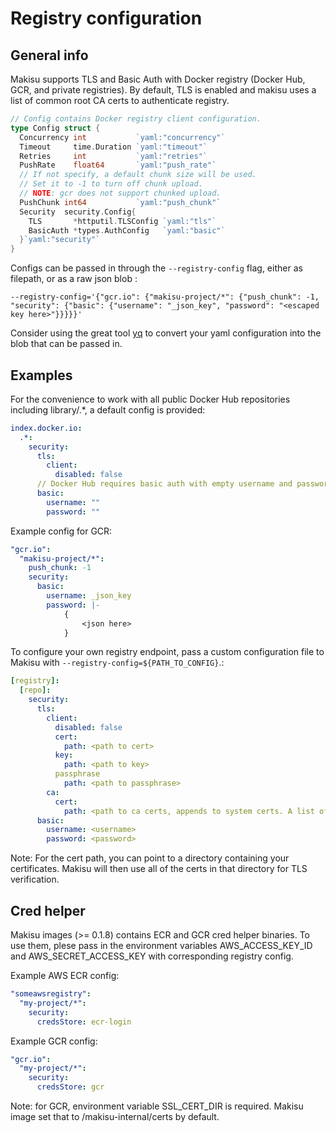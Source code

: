 # Registry configuration

## General info
Makisu supports TLS and Basic Auth with Docker registry (Docker Hub, GCR, and private registries).
By default, TLS is enabled and makisu uses a list of common root CA certs to authenticate registry.
```go
// Config contains Docker registry client configuration.
type Config struct {
  Concurrency int           `yaml:"concurrency"`
  Timeout     time.Duration `yaml:"timeout"`
  Retries     int           `yaml:"retries"`
  PushRate    float64       `yaml:"push_rate"`
  // If not specify, a default chunk size will be used.
  // Set it to -1 to turn off chunk upload.
  // NOTE: gcr does not support chunked upload.
  PushChunk int64           `yaml:"push_chunk"`
  Security  security.Config{
    TLS       *httputil.TLSConfig `yaml:"tls"`
    BasicAuth *types.AuthConfig   `yaml:"basic"`
  }`yaml:"security"`
}
```

Configs can be passed in through the `--registry-config` flag, either as filepath, or as a raw json blob :
```
--registry-config='{"gcr.io": {"makisu-project/*": {"push_chunk": -1, "security": {"basic": {"username": "_json_key", "password": "<escaped key here>"}}}}}'
```
Consider using the great tool [yq](https://github.com/kislyuk/yq) to convert your yaml configuration into the blob that can be passed in.


## Examples
For the convenience to work with all public Docker Hub repositories including library/.*, a default config is provided:
```yaml
index.docker.io:
  .*:
    security:
      tls:
        client:
          disabled: false
      // Docker Hub requires basic auth with empty username and password for all public repositories.
      basic:
        username: ""
        password: ""
```

Example config for GCR:
```yaml
"gcr.io":
  "makisu-project/*":
    push_chunk: -1
    security:
      basic:
        username: _json_key
        password: |-
            {
                <json here>
            }
```

To configure your own registry endpoint, pass a custom configuration file to Makisu with `--registry-config=${PATH_TO_CONFIG}`.:
```yaml
[registry]:
  [repo]:
    security:
      tls:
        client:
          disabled: false
          cert:
            path: <path to cert>
          key:
            path: <path to key>
          passphrase
            path: <path to passphrase>
        ca:
          cert:
            path: <path to ca certs, appends to system certs. A list of common ca certs are used if empty>
      basic:
        username: <username>
        password: <password>
```
Note: For the cert path, you can point to a directory containing your certificates. Makisu will then use all of the certs in that
directory for TLS verification.

## Cred helper

Makisu images (>= 0.1.8) contains ECR and GCR cred helper binaries.
To use them, plese pass in the environment variables AWS_ACCESS_KEY_ID and AWS_SECRET_ACCESS_KEY with corresponding registry config.

Example AWS ECR config:
```yaml
"someawsregistry":
  "my-project/*":
    security:
      credsStore: ecr-login
```

Example GCR config:
```yaml
"gcr.io":
  "my-project/*":
    security:
      credsStore: gcr
```

Note: for GCR, environment variable SSL_CERT_DIR is required. Makisu image set that to /makisu-internal/certs by default.
